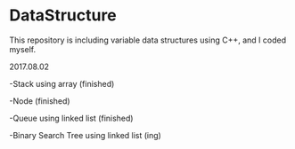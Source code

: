 # DataStructure
This repository is including variable data structures using C++, and I coded myself.

2017.08.02

-Stack using array (finished)

-Node (finished)

-Queue using linked list (finished)

-Binary Search Tree using linked list (ing)
